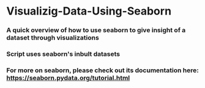 # Visualizig-Data-Using-Seaborn
### A quick overview of how to use seaborn to give insight of a dataset through visualizations
### Script uses seaborn's inbult datasets
### For more on seaborn, please check out its documentation here: https://seaborn.pydata.org/tutorial.html 
